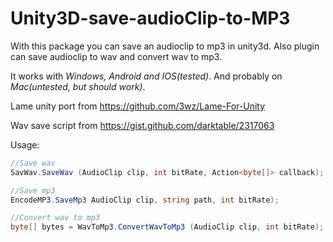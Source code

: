 # Unity3D-save-audioClip-to-MP3
With this package you can save an audioclip to mp3 in unity3d. Also plugin can save audioclip to wav and convert wav to mp3.

It works with *Windows, Android and IOS(tested)*. And probably on *Mac(untested, but should work)*. 

Lame unity port from https://github.com/3wz/Lame-For-Unity

Wav save script from https://gist.github.com/darktable/2317063

Usage:

```c#
//Save wav
SavWav.SaveWav (AudioClip clip, int bitRate, Action<byte[]> callback);

//Save mp3
EncodeMP3.SaveMp3 AudioClip clip, string path, int bitRate);

//Convert wav to mp3
byte[] bytes = WavToMp3.ConvertWavToMp3 (AudioClip clip, int bitRate);
```
